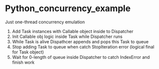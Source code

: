 # Python_concurrency_example
Just one-thread concurrency emulation

1) Add Task instances with Callable object inside to Dispatcher
2) Init Callable obj logic inside Task while Dispatcher runs
3) While Task is alive Dispathcer appends and pops this Task to queue
4) Stop adding Task to queue when catch StopIteration error (logical final for Task object)
5) Wait for 0-length of queue inside Dispatcher to catch IndexError and finish work
